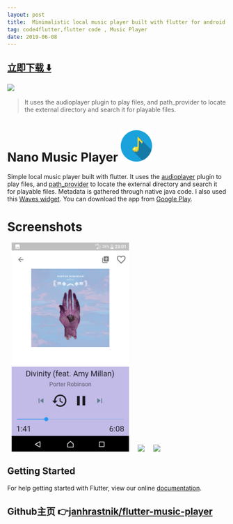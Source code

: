 ```yaml
---
layout: post
title:  Minimalistic local music player built with flutter for android
tag: code4flutter,flutter code , Music Player
date: 2019-06-08
---
```


 


## [立即下载 ️⬇️ ](https://codeload.github.com/janhrastnik/flutter-music-player/zip/master) 


 
![](https://flutterawesome.com/content/images/2019/05/Nano-Music-Player.jpg)
 
>
> It uses the audioplayer plugin to play files, and path_provider to locate the external directory and search it for playable files.
>

 
# Nano Music Player ![alt text](https://raw.githubusercontent.com/janhrastnik/flutter-music-player/master/android/app/src/main/res/mipmap-hdpi/icon.png)

Simple local music player built with flutter. It uses the [audioplayer](https://pub.dartlang.org/packages/audioplayer#-readme-tab-) plugin to play files, and [path_provider](https://pub.dartlang.org/packages/path_provider#-readme-tab-) to locate the external directory and search it for playable files. Metadata is gathered through native java code. I also used this [Waves widget](https://github.com/i-protoss/wave). You can download the app from [Google Play](https://play.google.com/store/apps/details?id=janhrastnik.musicplayer2).

# Screenshots
<img src="https://raw.githubusercontent.com/janhrastnik/flutter-music-player/master/screenshots/1.png" height="480px" hspace="10"/><img src="screenshots/2.png" height="480px" hspace="10"/><img src="screenshots/3.png" height="480px" hspace="10"/>
## Getting Started

For help getting started with Flutter, view our online
[documentation](https://flutter.io/).

## Github主页 👉[janhrastnik/flutter-music-player](http://github.com/janhrastnik/flutter-music-player)